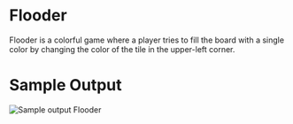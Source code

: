 Flooder
========================================================
Flooder is a colorful game where a player tries to fill the board with a single color by changing the color of the tile in the upper-left corner.

Sample Output
========================================================

![Sample output Flooder](https://github.com/nihathalici/The-Big-Book-of-Small-Python-Projects/blob/main/C28-Project-28-Flooder/flooder_sample_output.PNG)
